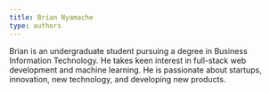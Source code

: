```yaml
---
title: Brian Nyamache
type: authors
---
```

Brian is an undergraduate student pursuing a degree in Business Information Technology. He takes keen interest in full-stack web development and machine learning. He is passionate about startups, innovation, new technology, and developing new products.
